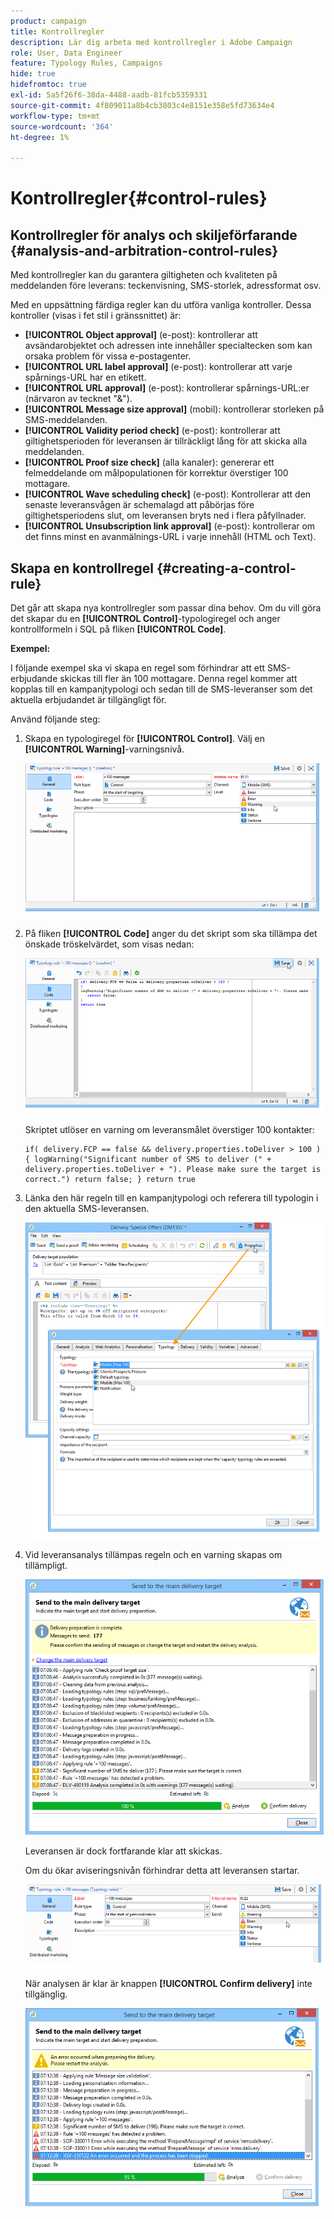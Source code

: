 ```yaml
---
product: campaign
title: Kontrollregler
description: Lär dig arbeta med kontrollregler i Adobe Campaign
role: User, Data Engineer
feature: Typology Rules, Campaigns
hide: true
hidefromtoc: true
exl-id: 5a5f26f6-38da-4488-aadb-81fcb5359331
source-git-commit: 4f809011a8b4cb3803c4e8151e358e5fd73634e4
workflow-type: tm+mt
source-wordcount: '364'
ht-degree: 1%

---
```


# Kontrollregler{#control-rules}

## Kontrollregler för analys och skiljeförfarande {#analysis-and-arbitration-control-rules}

Med kontrollregler kan du garantera giltigheten och kvaliteten på meddelanden före leverans: teckenvisning, SMS-storlek, adressformat osv.

Med en uppsättning färdiga regler kan du utföra vanliga kontroller. Dessa kontroller (visas i fet stil i gränssnittet) är:

* **[!UICONTROL Object approval]** (e-post): kontrollerar att avsändarobjektet och adressen inte innehåller specialtecken som kan orsaka problem för vissa e-postagenter.
* **[!UICONTROL URL label approval]** (e-post): kontrollerar att varje spårnings-URL har en etikett.
* **[!UICONTROL URL approval]** (e-post): kontrollerar spårnings-URL:er (närvaron av tecknet &quot;&amp;&quot;).
* **[!UICONTROL Message size approval]** (mobil): kontrollerar storleken på SMS-meddelanden.
* **[!UICONTROL Validity period check]** (e-post): kontrollerar att giltighetsperioden för leveransen är tillräckligt lång för att skicka alla meddelanden.
* **[!UICONTROL Proof size check]** (alla kanaler): genererar ett felmeddelande om målpopulationen för korrektur överstiger 100 mottagare.
* **[!UICONTROL Wave scheduling check]** (e-post): Kontrollerar att den senaste leveransvågen är schemalagd att påbörjas före giltighetsperiodens slut, om leveransen bryts ned i flera påfyllnader.
* **[!UICONTROL Unsubscription link approval]** (e-post): kontrollerar om det finns minst en avanmälnings-URL i varje innehåll (HTML och Text).

## Skapa en kontrollregel {#creating-a-control-rule}

Det går att skapa nya kontrollregler som passar dina behov. Om du vill göra det skapar du en **[!UICONTROL Control]**-typologiregel och anger kontrollformeln i SQL på fliken **[!UICONTROL Code]**.

**Exempel:**

I följande exempel ska vi skapa en regel som förhindrar att ett SMS-erbjudande skickas till fler än 100 mottagare. Denna regel kommer att kopplas till en kampanjtypologi och sedan till de SMS-leveranser som det aktuella erbjudandet är tillgängligt för.

Använd följande steg:

1. Skapa en typologiregel för **[!UICONTROL Control]**. Välj en **[!UICONTROL Warning]**-varningsnivå.

   ![](assets/campaign_opt_create_control_01.png)

1. På fliken **[!UICONTROL Code]** anger du det skript som ska tillämpa det önskade tröskelvärdet, som visas nedan:

   ![](assets/campaign_opt_create_control_02.png)

   Skriptet utlöser en varning om leveransmålet överstiger 100 kontakter:

   ```
   if( delivery.FCP == false && delivery.properties.toDeliver > 100 ) { logWarning("Significant number of SMS to deliver (" + delivery.properties.toDeliver + "). Please make sure the target is correct.") return false; } return true
   ```

1. Länka den här regeln till en kampanjtypologi och referera till typologin i den aktuella SMS-leveransen.

   ![](assets/campaign_opt_create_control_03.png)

1. Vid leveransanalys tillämpas regeln och en varning skapas om tillämpligt.

   ![](assets/campaign_opt_create_control_04.png)

   Leveransen är dock fortfarande klar att skickas.

   Om du ökar aviseringsnivån förhindrar detta att leveransen startar.

   ![](assets/campaign_opt_create_control_05.png)

   När analysen är klar är knappen **[!UICONTROL Confirm delivery]** inte tillgänglig.

   ![](assets/campaign_opt_create_control_06.png)
